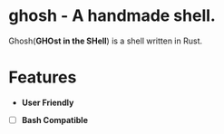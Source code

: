 # ghosh - A handmade shell.

Ghosh(**GHOst in the SHell**) is a shell written in Rust.

# Features

- **User Friendly**
- [ ] **Bash Compatible**
